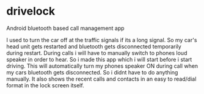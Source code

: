 # drivelock
Android bluetooth based call management app

I used to turn the car off at the traffic signals if its a long signal. So my car's head unit gets restarted and bluetooth gets disconnected temporarily during restart.
During calls i will have to manually switch to phones loud speaker in order to hear. So i made this app which i will start before i start driving. This will automatically turn my phones 
speaker ON during call when my cars bluetooth gets disconnected. So i didnt have to do anything manually. It also shows the recent calls and contacts in an easy to read/dial format in the lock screen itself.

